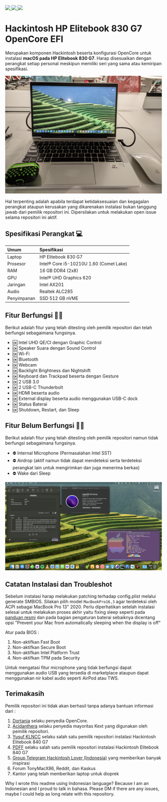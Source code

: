 
<a href="https://www.apple.com/macos/ventura/">
    <img src="https://img.shields.io/badge/macOS-BigSur%2011.7.4-green" width="212"/>
</a>
<a href="https://github.com/acidanthera/OpenCorePkg/releases">
    <img src="https://img.shields.io/badge/OpenCore-0.8.9-9cf" width="155"/>
</a>
<a href="https://github.com/yusufklncc/HP-EliteBook-840-G7-Hackintosh/releases">
    <img src="https://img.shields.io/badge/release-EFI-green.svg" width="120"/>
</a>

# Hackintosh HP Elitebook 830 G7 OpenCore EFI

Merupakan komponen Hackintosh beserta konfigurasi OpenCore untuk instalasi **macOS pada HP Elitebook 830 G7**.
Harap disesuaikan dengan perangkat setiap personal meskipun memiliki seri yang sama atau kemiripan spesifikasi. 

<p align="center">
  <img src="https://github.com/adinandradrs/hackintosh-hp-elitebook-830-g7-monterey/blob/master/banner.jpg?raw=false">
</p>

Hal terpenting adalah apabila terdapat ketidaksesuaian dan kegagalan perangkat ataupun kerusakan yang dikarenakan instalasi bukan tanggung jawab dari pemilik repositori ini. Dipersilakan untuk melakukan open issue selama repositori ini aktif.

## Spesifikasi Perangkat  💻

Umum | Spesifikasi
:---------|:---------
Laptop      | HP Elitebook 830 G7
Prosesor    | Intel® Core i5-10210U 1.60 (Comet Lake)
RAM         | 16 GB DDR4 (2x8)
GPU         | Intel® UHD Graphics 620
Jaringan    | Intel AX201
Audio       | Realtek ALC285
Penyimpanan | SSD 512 GB nVME

## Fitur Berfungsi 👍🏽

Berikut adalah fitur yang telah ditesting oleh pemilik repositori dan telah berfungsi sebagaimana fungsinya.
- 🆗 Intel UHD QE/CI dengan Graphic Control
- 🆗 Speaker Suara dengan Sound Control
- 🆗 Wi-Fi
- 🆗 Bluetooth
- 🆗 Webcam
- 🆗 Backlight Brightness dan Nightshift
- 🆗 Keyboard dan Trackpad beserta dengan Gesture
- 🆗 2 USB 3.0
- 🆗 2 USB-C Thunderbolt
- 🆗 HDMI beserta audio
- 🆗 External display beserta audio menggunakan USB-C dock
- 🆗 Status Baterai
- 🆗 Shutdown, Restart, dan Sleep

## Fitur Belum Berfungsi 👎🏽

Berikut adalah fitur yang telah ditesting oleh pemilik repositori namun tidak berfungsi sebagaimana fungsinya.
- ⛔️ Internal Microphone (Permasalahan Intel SST)
- ⛔️ Airdrop (aktif namun tidak dapat mendeteksi serta terdeteksi perangkat lain untuk mengirimkan dan juga menerima berkas)
- ⛔️ Wake dari Sleep

<img src="https://github.com/adinandradrs/hackintosh-hp-elitebook-830-g7-monterey/blob/master/image-desktop.png?raw=false" />

## Catatan Instalasi dan Troubleshot

Sebelum instalasi harap melakukan patching terhadap config.plist melalui generate SMBIOS. Silakan pilih model ``MacBookPro16,3`` agar terdeteksi oleh ACPI sebagai MacBook Pro 13" 2020. Perlu diperhatikan setelah instalasi selesai untuk melakukan proses akhir yaitu fixing sleep seperti pada [panduan resmi](https://dortania.github.io/OpenCore-Post-Install/universal/sleep.html) dan pada bagian pengaturan baterai sebaiknya dicentang opsi "Prevent your Mac from automatically sleeping when the display is off"

Atur pada BIOS :
1. Non-aktifkan Fast Boot
2. Non-aktifkan Secure Boot
3. Non-aktifkan Intel Platform Trust
4. Non-aktifkan TPM pada Security

Untuk mengatasi fitur microphone yang tidak berfungsi dapat menggunakan audio USB yang tersedia di marketplace ataupun dapat menggunakan nir kabel audio seperti AirPod atau TWS.

## Terimakasih

Pemilik repositori ini tidak akan berhasil tanpa adanya bantuan informasi dari :

1. [Dortania](https://dortania.github.io) selaku penyedia OpenCore.
2. [Acidanthera](https://github.com/acidanthera) selaku penyedia mayoritas Kext yang digunakan oleh pemilik repositori.
3. [Yusuf KLNCC](https://github.com/yusufklncc/HP-EliteBook-840-G7-Hackintosh) selaku salah satu pemilik repositori instalasi Hackintosh Elitebook 840 G7
4. [PDFF](https://github.com/pdff/Hackintosh-HP-Elitebook840G7) selaku salah satu pemilik repositori instalasi Hackintosh Elitebook 840 G7
5. [Group Telegram Hackintosh Lover (Indonesia)](https://t.me/HackintoshLover) yang memberikan banyak inspirasi
6. Forum TonyMacX86, Reddit, dan Kaskus
7. Kantor yang telah memberikan laptop untuk dioprek

Why I wrote this readme using Indonesian language? Because I am an Indonesian and I proud to talk in bahasa. Please DM if there are any issues, maybe I could help as long relate with this repository.